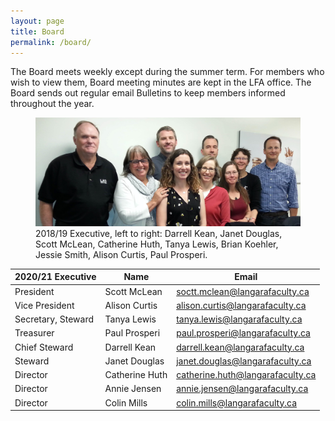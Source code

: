 ```yaml
---
layout: page
title: Board
permalink: /board/
---
```


The Board meets weekly except during the summer term.
For members who wish to view them, Board meeting minutes
are kept in the LFA office. The Board sends out regular
email Bulletins to keep members informed throughout the 
year.

<figure>
    <img src='/images/board-photo-june-2018-trimmed.jpg'
     alt='2018/19 Langara Faculty Association Executive'>
    <figcaption>2018/19 Executive, left to right:
     Darrell Kean, Janet Douglas, Scott McLean,
     Catherine Huth, Tanya Lewis, Brian Koehler,
     Jessie Smith, Alison Curtis, Paul Prosperi.</figcaption>
</figure>

| 2020/21 Executive  | Name           | Email                                                                       |
|--------------------|----------------|-----------------------------------------------------------------------------|
| President          | Scott McLean   | [soctt.mclean@langarafaculty.ca](mailto:scott.mclean@langarafaculty.ca)     |
| Vice President     | Alison Curtis  | [alison.curtis@langarafaculty.ca](mailto:alison.curtis@langarafaculty.ca)   |
| Secretary, Steward | Tanya Lewis    | [tanya.lewis@langarafaculty.ca](mailto:tanya.lewis@langarafaculty.ca)       |
| Treasurer          | Paul Prosperi  | [paul.prosperi@langarafaculty.ca](mailto:paul.prosperi@langarafaculty.ca)   |
| Chief Steward      | Darrell Kean   | [darrell.kean@langarafaculty.ca](mailto:darrell.kean@langarafaculty.ca)     |
| Steward            | Janet Douglas  | [janet.douglas@langarafaculty.ca](mailto:janet.douglas@langarafaculty.ca)   |
| Director           | Catherine Huth | [catherine.huth@langarafaculty.ca](mailto:catherine.huth@langarafaculty.ca) |
| Director           | Annie Jensen   | [annie.jensen@langarafaculty.ca](mailto:annie.jensen@langarafaculty.ca)     |
| Director           | Colin Mills    | [colin.mills@langarafaculty.ca](mailto:colin.mills@langarafaculty.ca)       |
